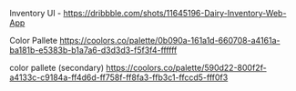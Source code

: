 Inventory UI - https://dribbble.com/shots/11645196-Dairy-Inventory-Web-App

Color Pallete
https://coolors.co/palette/0b090a-161a1d-660708-a4161a-ba181b-e5383b-b1a7a6-d3d3d3-f5f3f4-ffffff

color pallete (secondary)
https://coolors.co/palette/590d22-800f2f-a4133c-c9184a-ff4d6d-ff758f-ff8fa3-ffb3c1-ffccd5-fff0f3
